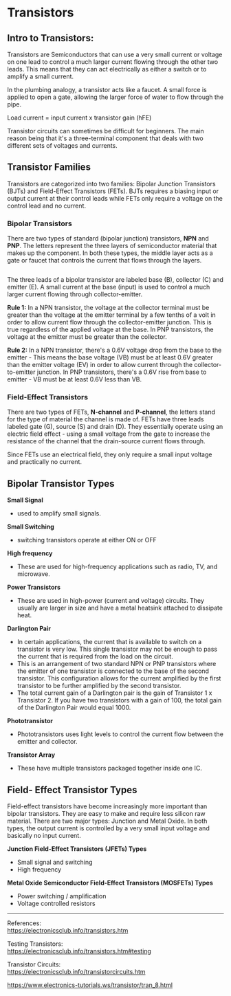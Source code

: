 # Transistors

## Intro to Transistors:   

Transistors are Semiconductors that can use a very small current or voltage on one lead to control a much larger current flowing through the other two leads. This means that they can act electrically as either a switch or to amplify a small current.

In the plumbing analogy, a transistor acts like a faucet. A small force is applied to open a gate, allowing the larger force of water to flow through the pipe.

Load current = input current x transistor gain (hFE)

Transistor circuits can sometimes be difficult for beginners. The main reason being that it's a three-terminal component that deals with two different sets of voltages and currents.


## Transistor Families
Transistors are categorized into two families: Bipolar Junction Transistors (BJTs) and Field-Effect Transistors (FETs). BJTs requires a biasing input or output current at their control leads while FETs only require a voltage on the control lead and no current.

### Bipolar Transistors

There are two types of standard (bipolar junction) transistors, **NPN** and **PNP**. The letters represent the three layers of semiconductor material that makes up the component. In both these types, the middle layer acts as a gate or faucet that controls the current that flows through the layers.

<IMAGE>

The three leads of a bipolar transistor are labeled base (B), collector (C) and emitter (E). A small current at the base (input) is used to control a much larger current flowing through collector-emitter.

**Rule 1:** In a NPN transistor, the voltage at the collector terminal must be greater than the voltage at the emitter terminal by a few tenths of a volt in order to allow current flow through the collector-emitter junction. This is true regardless of the applied voltage at the base. In PNP transistors, the voltage at the emitter must be greater than the collector.

**Rule 2:** In a NPN transistor, there's a 0.6V voltage drop from the base to the emitter - This means the base voltage (VB) must be at least 0.6V greater than the emitter voltage (EV) in order to allow current through the collector-to-emitter junction. In PNP transistors, there's a 0.6V rise from base to emitter - VB must be at least 0.6V less than VB.

### Field-Effect Transistors

There are two types of FETs, **N-channel** and **P-channel**, the letters stand for the type of material the channel is made of. FETs have three leads labeled gate (G), source (S) and drain (D). They essentially operate using an electric field effect - using a small voltage from the gate to increase the resistance of the channel that the drain-source current flows through.

Since FETs use an electrical field, they only require a small input voltage and practically no current.



## Bipolar Transistor Types

**Small Signal**
  - used to amplify small signals.

**Small Switching**
  - switching transistors operate at either ON or OFF

**High frequency**
  - These are used for high-frequency applications such as radio, TV, and microwave.

**Power Transistors**
  - These are used in high-power (current and voltage) circuits. They usually are larger in size and have a metal heatsink attached to dissipate heat.

**Darlington Pair**
  - In certain applications, the current that is available to switch on a transistor is very low. This single transistor may not be enough to pass the current that is required from the load on the circuit.
  - This is an arrangement of two standard NPN or PNP transistors where the emitter of one transistor is connected to the base of the second transistor. This configuration allows for the current amplified by the first transistor to be further amplified by the second transistor.  
  - The total current gain of a Darlington pair is the gain of Transistor 1 x Transistor 2. If you have two transistors with a gain of 100, the total gain of the Darlington Pair would equal 1000.

**Phototransistor**
  - Phototransistors uses light levels to control the current flow between the emitter and collector. 
  
**Transistor Array**
  - These have multiple transistors packaged together inside one IC. 


## Field- Effect Transistor Types
Field-effect transistors have become increasingly more important than bipolar transistors. They are easy to make and require less silicon raw material. There are two major types: Junction and Metal Oxide. In both types, the output current is controlled by a very small input voltage and basically no input current.

**Junction Field-Effect Transistors (JFETs) Types**
  - Small signal and switching 
  - High frequency
  
**Metal Oxide Semiconductor Field-Effect Transistors (MOSFETs) Types**
  - Power switching / amplification
  - Voltage controlled resistors 
  


---
References:   
https://electronicsclub.info/transistors.htm

Testing Transistors:   
https://electronicsclub.info/transistors.htm#testing

Transistor Circuits:   
https://electronicsclub.info/transistorcircuits.htm

https://www.electronics-tutorials.ws/transistor/tran_8.html


